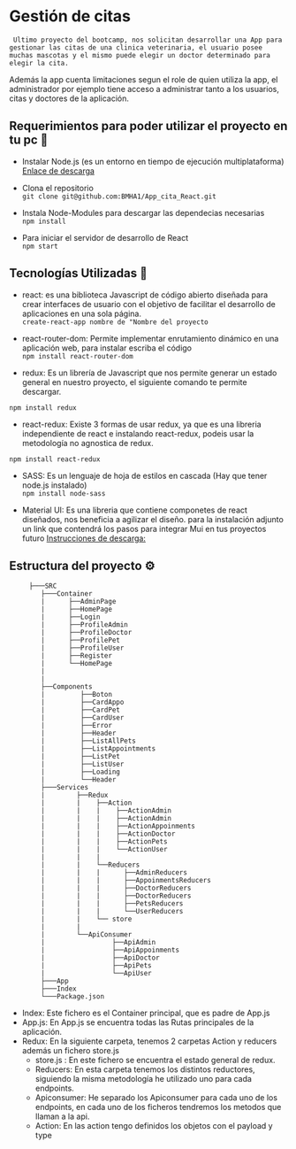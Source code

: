 # Gestión de citas 

     Ultimo proyecto del bootcamp, nos solicitan desarrollar una App para gestionar las citas de una clinica veterinaria, el usuario posee muchas mascotas y el mismo puede elegir un doctor determinado para elegir la cita. 

   Además la app cuenta limitaciones segun el role de quien utiliza la app, el administrador por ejemplo tiene acceso a administrar tanto a los usuarios, citas y doctores de la aplicación. 


## Requerimientos para poder utilizar el proyecto en tu pc 🚀

* Instalar Node.js (es un entorno en tiempo de ejecución multiplataforma) [ Enlace de descarga](https://nodejs.org/es/download/) 

* Clona el repositorio  
```git clone git@github.com:BMHA1/App_cita_React.git```
* Instala Node-Modules para descargar las dependecias necesarias  
```npm install```
* Para iniciar el servidor de desarrollo de React  
```npm start ```


## Tecnologías Utilizadas 🔧

* react: es una biblioteca Javascript de código abierto diseñada para crear interfaces de usuario con el objetivo de facilitar el desarrollo de aplicaciones en una sola página.  
```create-react-app nombre de "Nombre del proyecto```

* react-router-dom: Permite implementar enrutamiento dinámico en una aplicación web, para instalar escriba el código  
```npm install react-router-dom```
* redux: Es un librería de Javascript que nos permite generar un estado general en nuestro proyecto, el siguiente comando te permite descargar.  

```npm install redux```

* react-redux: Existe 3 formas de usar redux, ya que es una libreria independiente de react e instalando react-redux, podeis usar la metodología no agnostica de redux.  

```npm install react-redux```

* SASS: Es un lenguaje de hoja de estilos en cascada (Hay que tener node.js instalado)  
```npm install node-sass```

* Material UI: Es una libreria que contiene componetes de react diseñados, nos beneficia a agilizar el diseño. 
para la instalación adjunto un link que contendrá los pasos para integrar Mui en tus proyectos futuro 
[ Instrucciones de descarga:](https://mui.com/getting-started/installation/) 


## Estructura del proyecto ⚙️

         ├───SRC
            ├───Container
            |      ├──AdminPage
            |      ├──HomePage
            |      ├──Login
            |      ├──ProfileAdmin
            |      ├──ProfileDoctor
            |      ├──ProfilePet
            |      ├──ProfileUser
            |      ├──Register
            |      └──HomePage
            |      
            |      
            ├──Components
            |         ├──Boton
            |         ├──CardAppo
            |         ├──CardPet
            |         ├──CardUser
            |         ├──Error
            |         ├──Header
            |         ├──ListAllPets
            |         ├──ListAppointments
            |         ├──ListPet
            |         ├──ListUser
            |         ├──Loading
            |         └──Header
            ├───Services
            |        ├──Redux
            |        |    ├──Action
            |        |    |    ├──ActionAdmin
            |        |    |    ├──ActionAdmin
            |        |    |    ├──ActionAppoinments
            |        |    |    ├──ActionDoctor
            |        |    |    ├──ActionPets
            |        |    |    └──ActionUser 
            |        |    |
            |        |    └──Reducers
            |        |    |      ├──AdminReducers
            |        |    |      ├──AppoinmentsReducers
            |        |    |      ├──DoctorReducers
            |        |    |      ├──DoctorReducers
            |        |    |      ├──PetsReducers
            |        |    |      └──UserReducers
            |        |    └── store    
            |        |
            |        └──ApiConsumer
            |                 ├──ApiAdmin
            |                 ├──ApiAppoinments
            |                 ├──ApiDoctor
            |                 ├──ApiPets
            |                 └──ApiUser
            ├───App
            ├───Index
            └───Package.json
            
            
 * Index: Este fichero es el Container principal, que es padre de App.js
 * App.js: En App.js se encuentra todas las Rutas principales de la aplicación. 
 * Redux: En la siguiente carpeta, tenemos 2 carpetas Action y reducers además un fichero store.js
    * store.js : En este fichero se encuentra el estado general de redux.
    * Reducers: En esta carpeta tenemos los distintos reductores, siguiendo la misma metodología he utilizado uno para cada endpoints.
    * Apiconsumer: He separado los Apiconsumer para cada uno de los endpoints, en cada uno de los ficheros tendremos los metodos que llaman a la api.
    * Action: En las action tengo definidos los objetos con el payload y type 
      

